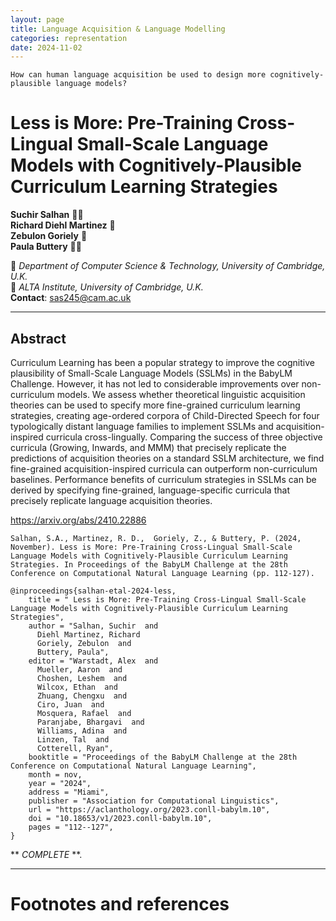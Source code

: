 ```yaml
---
layout: page
title: Language Acquisition & Language Modelling 
categories: representation
date: 2024-11-02
---
```


~~~
How can human language acquisition be used to design more cognitively-plausible language models? 
~~~


# Less is More: Pre-Training Cross-Lingual Small-Scale Language Models with Cognitively-Plausible Curriculum Learning Strategies

**Suchir Salhan** 🍋🍊  
**Richard Diehl Martinez** 🍋  
**Zebulon Goriely** 🍋  
**Paula Buttery** 🍋🍊  

🍋 *Department of Computer Science & Technology, University of Cambridge, U.K.*  
🍊 *ALTA Institute, University of Cambridge, U.K.*  
**Contact**: sas245@cam.ac.uk

---

## Abstract

Curriculum Learning has been a popular strategy to improve the cognitive plausibility of Small-Scale Language Models (SSLMs) in the BabyLM Challenge. However, it has not led to considerable improvements over non-curriculum models. We assess whether theoretical linguistic acquisition theories can be used to specify more fine-grained curriculum learning strategies, creating age-ordered corpora of Child-Directed Speech for four typologically distant language families to implement SSLMs and acquisition-inspired curricula cross-lingually. Comparing the success of three objective curricula (Growing, Inwards, and MMM) that precisely replicate the predictions of acquisition theories on a standard SSLM architecture, we find fine-grained acquisition-inspired curricula can outperform non-curriculum baselines. Performance benefits of curriculum strategies in SSLMs can be derived by specifying fine-grained, language-specific curricula that precisely replicate language acquisition theories.

https://arxiv.org/abs/2410.22886


```
Salhan, S.A., Martinez, R. D.,  Goriely, Z., & Buttery, P. (2024, November). Less is More: Pre-Training Cross-Lingual Small-Scale Language Models with Cognitively-Plausible Curriculum Learning Strategies. In Proceedings of the BabyLM Challenge at the 28th Conference on Computational Natural Language Learning (pp. 112-127).
```


```
@inproceedings{salhan-etal-2024-less,
    title = " Less is More: Pre-Training Cross-Lingual Small-Scale Language Models with Cognitively-Plausible Curriculum Learning Strategies",
    author = "Salhan, Suchir  and
      Diehl Martinez, Richard
      Goriely, Zebulon  and
      Buttery, Paula",
    editor = "Warstadt, Alex  and
      Mueller, Aaron  and
      Choshen, Leshem  and
      Wilcox, Ethan  and
      Zhuang, Chengxu  and
      Ciro, Juan  and
      Mosquera, Rafael  and
      Paranjabe, Bhargavi  and
      Williams, Adina  and
      Linzen, Tal  and
      Cotterell, Ryan",
    booktitle = "Proceedings of the BabyLM Challenge at the 28th Conference on Computational Natural Language Learning",
    month = nov,
    year = "2024",
    address = "Miami",
    publisher = "Association for Computational Linguistics",
    url = "https://aclanthology.org/2023.conll-babylm.10",
    doi = "10.18653/v1/2023.conll-babylm.10",
    pages = "112--127",
}
```

** _COMPLETE_ **.

---

# Footnotes and references

[^fn1]:
    Although: exactly interpolating training labels seems standard in modern deep networks; see [here](https://paperswithcode.com/sota/image-classification-on-cifar-10) and Fig 1a  of [this paper](https://arxiv.org/pdf/1611.03530.pdf).


